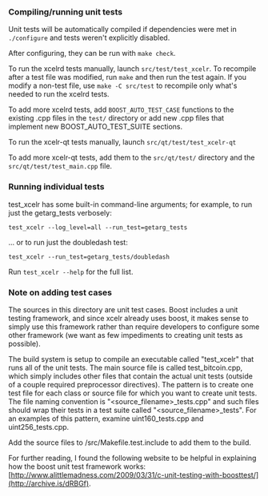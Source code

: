 ### Compiling/running unit tests

Unit tests will be automatically compiled if dependencies were met in `./configure`
and tests weren't explicitly disabled.

After configuring, they can be run with `make check`.

To run the xcelrd tests manually, launch `src/test/test_xcelr`. To recompile
after a test file was modified, run `make` and then run the test again. If you
modify a non-test file, use `make -C src/test` to recompile only what's needed
to run the xcelrd tests.

To add more xcelrd tests, add `BOOST_AUTO_TEST_CASE` functions to the existing
.cpp files in the `test/` directory or add new .cpp files that
implement new BOOST_AUTO_TEST_SUITE sections.

To run the xcelr-qt tests manually, launch `src/qt/test/test_xcelr-qt`

To add more xcelr-qt tests, add them to the `src/qt/test/` directory and
the `src/qt/test/test_main.cpp` file.

### Running individual tests

test_xcelr has some built-in command-line arguments; for
example, to run just the getarg_tests verbosely:

    test_xcelr --log_level=all --run_test=getarg_tests

... or to run just the doubledash test:

    test_xcelr --run_test=getarg_tests/doubledash

Run `test_xcelr --help` for the full list.

### Note on adding test cases

The sources in this directory are unit test cases.  Boost includes a
unit testing framework, and since xcelr already uses boost, it makes
sense to simply use this framework rather than require developers to
configure some other framework (we want as few impediments to creating
unit tests as possible).

The build system is setup to compile an executable called "test_xcelr"
that runs all of the unit tests.  The main source file is called
test_bitcoin.cpp, which simply includes other files that contain the
actual unit tests (outside of a couple required preprocessor
directives).  The pattern is to create one test file for each class or
source file for which you want to create unit tests.  The file naming
convention is "<source_filename>_tests.cpp" and such files should wrap
their tests in a test suite called "<source_filename>_tests".  For an
examples of this pattern, examine uint160_tests.cpp and
uint256_tests.cpp.

Add the source files to /src/Makefile.test.include to add them to the build.

For further reading, I found the following website to be helpful in
explaining how the boost unit test framework works:
[http://www.alittlemadness.com/2009/03/31/c-unit-testing-with-boosttest/](http://archive.is/dRBGf).
